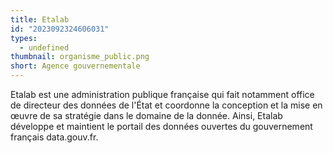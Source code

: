```yaml
---
title: Etalab
id: "2023092324606031"
types:
  - undefined
thumbnail: organisme_public.png
short: Agence gouvernementale
---
```


Etalab est une administration publique française qui fait notamment office de directeur des données de l'État et coordonne la conception et la mise en œuvre de sa stratégie dans le domaine de la donnée. Ainsi, Etalab développe et maintient le portail des données ouvertes du gouvernement français data.gouv.fr.